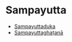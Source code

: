 # Sampayutta

* [Sampayuttaduka](Sampayutta/Sampayuttaduka.md)
* [Sampayuttaghaṭanā](Sampayutta/Sampayuttaghatana.md)
